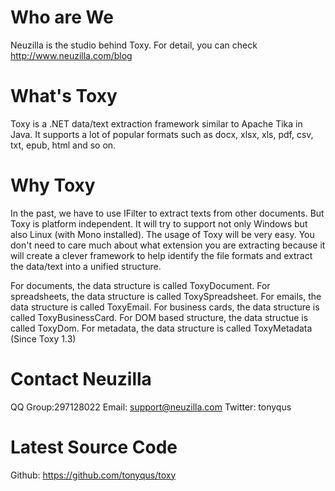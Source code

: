 Who are We
==========
Neuzilla is the studio behind Toxy. For detail, you can check http://www.neuzilla.com/blog

What's Toxy
============
Toxy is a .NET data/text extraction framework similar to Apache Tika in Java. It supports a lot of popular formats such as docx, xlsx, xls, pdf, csv, txt, epub, html and so on.

Why Toxy
============
In the past, we have to use IFilter to extract texts from other documents. But Toxy is platform independent. It will try to support not only Windows but also Linux (with Mono installed). The usage of Toxy will be very easy. You don't need to care much about what extension you are extracting because it will create a clever framework to help identify the file formats and extract the data/text into a unified structure. 

For documents, the data structure is called ToxyDocument.
For spreadsheets, the data structure is called ToxySpreadsheet.
For emails, the data structure is called ToxyEmail.
For business cards, the data structure is called ToxyBusinessCard.
For DOM based structure, the data structue is called ToxyDom.
For metadata, the data structure is called ToxyMetadata (Since Toxy 1.3)

Contact Neuzilla
============
QQ Group:297128022
Email: support@neuzilla.com
Twitter: tonyqus

Latest Source Code
====================
Github: https://github.com/tonyqus/toxy

